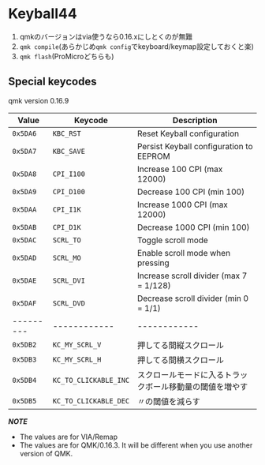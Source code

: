 # Keyball44

1. qmkのバージョンはvia使うなら0.16.xにしとくのが無難
1. `qmk compile`(あらかじめ`qmk config`でkeyboard/keymap設定しておくと楽)
1. `qmk flash`(ProMicroどちらも)

## Special keycodes

qmk version 0.16.9

Value    | Keycode    |Description
---------|------------|------------------------------------------------------------------
`0x5DA6` | `KBC_RST`  |Reset Keyball configuration
`0x5DA7` | `KBC_SAVE` |Persist Keyball configuration to EEPROM
`0x5DA8` | `CPI_I100` |Increase 100 CPI (max 12000)
`0x5DA9` | `CPI_D100` |Decrease 100 CPI (min 100)
`0x5DAA` | `CPI_I1K`  |Increase 1000 CPI (max 12000)
`0x5DAB` | `CPI_D1K`  |Decrease 1000 CPI (min 100)
`0x5DAC` | `SCRL_TO`  |Toggle scroll mode
`0x5DAD` | `SCRL_MO`  |Enable scroll mode when pressing
`0x5DAE` | `SCRL_DVI` |Increase scroll divider (max 7 = 1/128)
`0x5DAF` | `SCRL_DVD` |Decrease scroll divider (min 0 = 1/1)
---------|------------|------------
`0x5DB2` | `KC_MY_SCRL_V` | 押してる間縦スクロール
`0x5DB3` | `KC_MY_SCRL_H` | 押してる間横スクロール
`0x5DB4` | `KC_TO_CLICKABLE_INC` | スクロールモードに入るトラックボール移動量の閾値を増やす
`0x5DB5` | `KC_TO_CLICKABLE_DEC` | 〃の閾値を減らす

***NOTE***

* The values are for VIA/Remap
* The values are for QMK/0.16.3. It will be different when you use another version of QMK.
